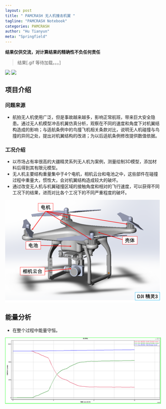 ```yaml
---
layout: post
title: " PAMCRASH 无人机撞击机翼 "
tagline: "PAMCRASH Notebook"
categories: PAMCRASH
author: "Hu Tianyun"
meta: "Springfield"
---
```

**结果仅供交流，对计算结果的精确性不负任何责任**

> 结果[.gif 等待加载。。。]

<img src="/post_img/UAV-WING/r1.gif" data-canonical-src="/post_img/UAV-WING/r1.gif" />

<img src="/post_img/UAV-WING/r2.gif" data-canonical-src="/post_img/UAV-WING/r2.gif" />

## 项目介绍
### 问题来源
* 航拍无人机使用广泛，但是事故越来越多，影响正常航班，带来巨大安全隐患。通过无人机模型冲击机翼仿真分析，观察在不同的速度和角度下对机翼结构造成的影响；与适航条例中的鸟撞飞机相关条款对比，说明无人机碰撞与鸟撞的异同之处，提出对机翼结构的改进；为以后适航条例修改提供数值依据。

### 工况介绍
* 以市场占有率很高的大疆精灵系列无人机为案例，测量绘制3D模型，添加材料后得到其有限元模型。
* 无人机主要结构重量集中于4个电机，相机云台和电池之中，这些部件在碰撞过程中重量大，惯性大，会对机翼结构造成较大的破坏。
* 通过改变无人机与机翼碰撞区域的接触角度和相对的飞行速度，可以获得不同工况下的结果，进而对比各个工况下的不同严重程度的破坏。

<img src="/post_img/UAV-WING/uav.png" data-canonical-src="/post_img/UAV-WING/uav.png" />

## 能量分析
* 在整个过程中能量守恒。

<img src="/post_img/UAV-WING/energy.png" data-canonical-src="/post_img/UAV-WING/energy.png" />